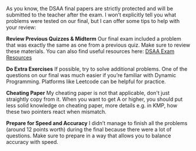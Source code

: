 As you know, the DSAA final papers are strictly protected and will be submitted to the teacher after the exam. 
I won’t explicitly tell you what problems were tested on our final, but I can offer some tips to help with your review:

**Review Previous Quizzes & Midterm**
Our final exam included a problem that was exactly the same as one from a previous quiz. Make sure to review these materials. 
You can also find useful resources here: [DSAA Exam Resources](https://github.com/NYH-Dolphin/SUSTech-Course-Info/tree/main/CS203%20Data%20Structure%20and%20Algorithm%20Analysis/Exam)

**Do Extra Exercises**
If possible, try to solve additional problems. 
One of the questions on our final was much easier if you’re familiar with Dynamic Programming. Platforms like Leetcode can be helpful for practice.

**Cheating Paper**
My cheating paper is not that applicable, don't just straightly copy from it.
When you want to get A or higher, you should put less solid knowledge on cheating paper, more details e.g. in KMP, how these two pointers react when mismatch.

**Prepare for Speed and Accuracy**
I didn’t manage to finish all the problems (around 12 points worth) during the final because there were a lot of questions. 
Make sure to prepare in a way that allows you to balance accuracy with speed.
